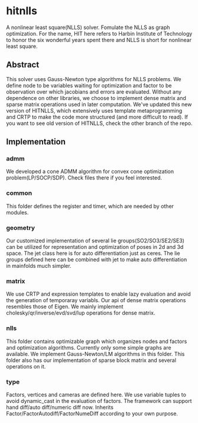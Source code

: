 # hitnlls
A nonlinear least square(NLLS) solver. Fomulate the NLLS as graph optimization. For the name, HIT here refers to Harbin Institute of Technology to honor the six wonderful years spent there and NLLS is short for nonlinear least square.

## Abstract
This solver uses Gauss-Newton type algorithms for NLLS problems. We define node to be variables waiting for optimization and factor to be observation over which jacobians and errors are evaluated. Without any dependence on other libraries, we choose to implement dense matrix and sparse matrix operations used in later computation. We've updated this new version of HITNLLS, which extensively uses template metaprogramming and CRTP to make the code more structured (and more difficult to read). If you want to see old version of HITNLLS, check the other branch of the repo.

## Implementation

### admm
We developed a cone ADMM algorithm for convex cone optimization problem(LP/SOCP/SDP). Check files there if you feel interested.

### common
This folder defines the register and timer, which are needed by other modules.

### geometry
Our customized implementation of several lie groups(SO2/SO3/SE2/SE3) can be utilized for representation and optimization of poses in 2d and 3d space. The jet class here is for auto differentiation just as ceres. The lie groups defined here can be combined with jet to make auto differentiation in mainfolds much simpler.

### matrix
We use CRTP and expression templates to enable lazy evaluation and avoid the generation of temporaray variabls. Our api of dense matrix operations resembles those of Eigen. We mainly implement cholesky/qr/inverse/evd/svd/lup operations for dense matrix. 

### nlls
This folder contains optimizable graph which organizes nodes and factors and optimization algorithms. Currently only some simple graphs are available. We implement Gauss-Newton/LM algorithms in this folder. This folder also has our implementation of sparse block matrix and several operations on it.

### type
Factors, vertices and cameras are defined here. We use variable tuples to avoid dynamic_cast in the evaluation of factors. The framework can support hand diff/auto diff/numeric diff now. Inherits Factor/FactorAutodiff/FactorNumeDiff according to your own purpose.